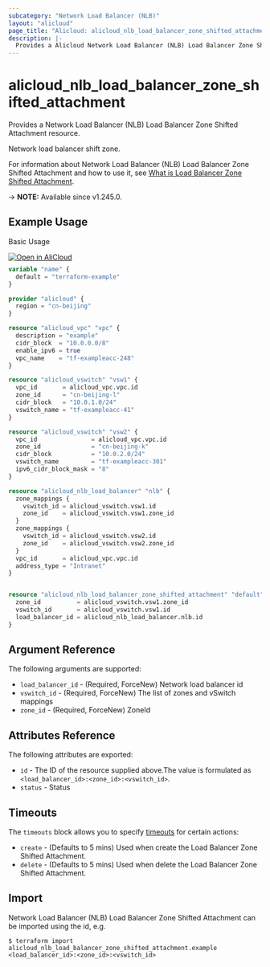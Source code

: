 ```yaml
---
subcategory: "Network Load Balancer (NLB)"
layout: "alicloud"
page_title: "Alicloud: alicloud_nlb_load_balancer_zone_shifted_attachment"
description: |-
  Provides a Alicloud Network Load Balancer (NLB) Load Balancer Zone Shifted Attachment resource.
---
```


# alicloud_nlb_load_balancer_zone_shifted_attachment

Provides a Network Load Balancer (NLB) Load Balancer Zone Shifted Attachment resource.

Network load balancer shift zone.

For information about Network Load Balancer (NLB) Load Balancer Zone Shifted Attachment and how to use it, see [What is Load Balancer Zone Shifted Attachment](https://next.api.alibabacloud.com/document/Nlb/2022-04-30/StartShiftLoadBalancerZones).

-> **NOTE:** Available since v1.245.0.

## Example Usage

Basic Usage

<div style="display: block;margin-bottom: 40px;"><div class="oics-button" style="float: right;position: absolute;margin-bottom: 10px;">
  <a href="https://api.aliyun.com/terraform?resource=alicloud_nlb_load_balancer_zone_shifted_attachment&exampleId=74c39d55-4bf3-9b2d-89c3-2306c1ae804ebb56b333&activeTab=example&spm=docs.r.nlb_load_balancer_zone_shifted_attachment.0.74c39d554b&intl_lang=EN_US" target="_blank">
    <img alt="Open in AliCloud" src="https://img.alicdn.com/imgextra/i1/O1CN01hjjqXv1uYUlY56FyX_!!6000000006049-55-tps-254-36.svg" style="max-height: 44px; max-width: 100%;">
  </a>
</div></div>

```terraform
variable "name" {
  default = "terraform-example"
}

provider "alicloud" {
  region = "cn-beijing"
}

resource "alicloud_vpc" "vpc" {
  description = "example"
  cidr_block  = "10.0.0.0/8"
  enable_ipv6 = true
  vpc_name    = "tf-exampleacc-248"
}

resource "alicloud_vswitch" "vsw1" {
  vpc_id       = alicloud_vpc.vpc.id
  zone_id      = "cn-beijing-l"
  cidr_block   = "10.0.1.0/24"
  vswitch_name = "tf-exampleacc-41"
}

resource "alicloud_vswitch" "vsw2" {
  vpc_id               = alicloud_vpc.vpc.id
  zone_id              = "cn-beijing-k"
  cidr_block           = "10.0.2.0/24"
  vswitch_name         = "tf-exampleacc-301"
  ipv6_cidr_block_mask = "8"
}

resource "alicloud_nlb_load_balancer" "nlb" {
  zone_mappings {
    vswitch_id = alicloud_vswitch.vsw1.id
    zone_id    = alicloud_vswitch.vsw1.zone_id
  }
  zone_mappings {
    vswitch_id = alicloud_vswitch.vsw2.id
    zone_id    = alicloud_vswitch.vsw2.zone_id
  }
  vpc_id       = alicloud_vpc.vpc.id
  address_type = "Intranet"
}


resource "alicloud_nlb_load_balancer_zone_shifted_attachment" "default" {
  zone_id          = alicloud_vswitch.vsw1.zone_id
  vswitch_id       = alicloud_vswitch.vsw1.id
  load_balancer_id = alicloud_nlb_load_balancer.nlb.id
}
```

## Argument Reference

The following arguments are supported:
* `load_balancer_id` - (Required, ForceNew) Network load balancer id
* `vswitch_id` - (Required, ForceNew) The list of zones and vSwitch mappings
* `zone_id` - (Required, ForceNew) ZoneId

## Attributes Reference

The following attributes are exported:
* `id` - The ID of the resource supplied above.The value is formulated as `<load_balancer_id>:<zone_id>:<vswitch_id>`.
* `status` - Status

## Timeouts

The `timeouts` block allows you to specify [timeouts](https://www.terraform.io/docs/configuration-0-11/resources.html#timeouts) for certain actions:
* `create` - (Defaults to 5 mins) Used when create the Load Balancer Zone Shifted Attachment.
* `delete` - (Defaults to 5 mins) Used when delete the Load Balancer Zone Shifted Attachment.

## Import

Network Load Balancer (NLB) Load Balancer Zone Shifted Attachment can be imported using the id, e.g.

```shell
$ terraform import alicloud_nlb_load_balancer_zone_shifted_attachment.example <load_balancer_id>:<zone_id>:<vswitch_id>
```